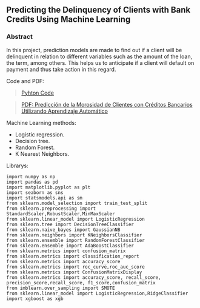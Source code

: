 ## Predicting the Delinquency of Clients with Bank Credits Using Machine Learning

### Abstract
In this project, prediction models are made to find out if a client will be delinquent in relation to different variables such as the amount of the loan, the term, among others. This helps us to anticipate if a client will default on payment and thus take action in this regard.

Code and PDF:

> [Pyhton Code](https://github.com/erickgt00/proyectos/blob/main/Credit%20Default%20ML/ARTICULO.ipynb)

> [PDF: Predicción de la Morosidad de Clientes con Créditos Bancarios Utilizando Aprendizaje Automático](https://github.com/erickgt00/proyectos/blob/main/Credit%20Default%20ML/ANALISIS%20DE%20CREDITO.pdf)


Machine Learning methods:

* Logistic regression.
* Decision tree.
* Random Forest.
* K Nearest Neighbors.

Librarys:

```
import numpy as np
import pandas as pd
import matplotlib.pyplot as plt
import seaborn as sns
import statsmodels.api as sm
from sklearn.model_selection import train_test_split
from sklearn.preprocessing import StandardScaler,RobustScaler,MinMaxScaler
from sklearn.linear_model import LogisticRegression
from sklearn.tree import DecisionTreeClassifier
from sklearn.naive_bayes import GaussianNB
from sklearn.neighbors import KNeighborsClassifier
from sklearn.ensemble import RandomForestClassifier
from sklearn.ensemble import AdaBoostClassifier
from sklearn.metrics import confusion_matrix
from sklearn.metrics import classification_report
from sklearn.metrics import accuracy_score
from sklearn.metrics import roc_curve,roc_auc_score
from sklearn.metrics import ConfusionMatrixDisplay
from sklearn.metrics import accuracy_score, recall_score, precision_score,recall_score, f1_score,confusion_matrix
from imblearn.over_sampling import SMOTE
from sklearn.linear_model import LogisticRegression,RidgeClassifier
import xgboost as xgb

```
